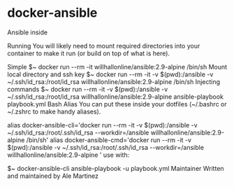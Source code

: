 # docker-ansible
Ansible inside

Running
You will likely need to mount required directories into your container to make it run (or build on top of what is here).

Simple
$~   docker run --rm -it willhallonline/ansible:2.9-alpine /bin/sh
Mount local directory and ssh key
$~  docker run --rm -it -v $(pwd):/ansible -v ~/.ssh/id_rsa:/root/id_rsa willhallonline/ansible:2.9-alpine /bin/sh
Injecting commands
$~  docker run --rm -it -v $(pwd):/ansible -v ~/.ssh/id_rsa:/root/id_rsa willhallonline/ansible:2.9-alpine ansible-playbook playbook.yml
Bash Alias
You can put these inside your dotfiles (~/.bashrc or ~/.zshrc to make handy aliases).

alias docker-ansible-cli='docker run --rm -it -v $(pwd):/ansible -v ~/.ssh/id_rsa:/root/.ssh/id_rsa --workdir=/ansible willhallonline/ansible:2.9-alpine /bin/sh'
alias docker-ansible-cmd='docker run --rm -it -v $(pwd):/ansible -v ~/.ssh/id_rsa:/root/.ssh/id_rsa --workdir=/ansible willhallonline/ansible:2.9-alpine '
use with:

$~  docker-ansible-cli ansible-playbook -u playbook.yml
Maintainer
Written and maintained by Ale Martinez
